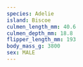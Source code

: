 ```yaml
---
species: Adelie
island: Biscoe
culmen_length_mm: 40.6
culmen_depth_mm: 18.8
flipper_length_mm: 193
body_mass_g: 3800
sex: MALE
---
```

